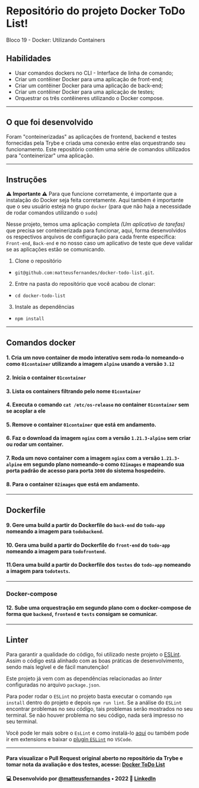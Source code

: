 # Repositório do projeto Docker ToDo List!

Bloco 19 - Docker: Utilizando Containers

## Habilidades

  * Usar comandos dockers no CLI - Interface de linha de comando;
  * Criar um contêiner Docker para uma aplicação de front-end;
  * Criar um contêiner Docker para uma aplicação de back-end;
  * Criar um contêiner Docker para uma aplicação de testes;
  * Orquestrar os três contêineres utilizando o Docker compose.

---

## O que foi desenvolvido

Foram "conteinerizadas" as aplicações de frontend, backend e testes fornecidas pela Trybe e criada uma conexão entre elas orquestrando seu funcionamento. Este repositório contém uma série de comandos ultilizados para "conteinerizar" uma aplicação.

---

## Instruções
**⚠️ Importante ⚠️**
Para que funcione corretamente, é importante que a instalação do Docker seja feita corretamente.
Aqui também é importante que o seu usuário esteja no grupo `docker` (para que não haja a necessidade de rodar comandos utilizando o `sudo`)

Nesse projeto, temos uma aplicação completa *(Um aplicativo de tarefas)* que precisa ser conteinerizada para funcionar, aqui, forma desenvolvidos os respectivos arquivos de configuração para cada frente específica: `Front-end`, `Back-end` e no nosso caso um aplicativo de teste que deve validar se as aplicações estão se comunicando.

1. Clone o repositório
  * `git@github.com:matteusfernandes/docker-todo-list.git`.

2. Entre na pasta do repositório que você acabou de clonar:
  * `cd docker-todo-list`

3. Instale as dependências
  * `npm install`
---

## Comandos docker

#### 1. Cria um novo container de modo interativo sem roda-lo nomeando-o como `01container` utilizando a imagem `alpine` usando a versão `3.12`

#### 2. Inicia o container `01container`

#### 3. Lista os containers filtrando pelo nome `01container`

#### 4. Executa o comando `cat /etc/os-release` no container `01container` sem se acoplar a ele

#### 5. Remove o container `01container` que está em andamento.

#### 6. Faz o download da imagem `nginx` com a versão `1.21.3-alpine` sem criar ou rodar um container.

#### 7. Roda um novo container com a imagem  `nginx` com a versão `1.21.3-alpine` em segundo plano nomeando-o como `02images` e mapeando sua porta padrão de acesso para porta `3000` do sistema hospedeiro.

#### 8. Para o container `02images` que está em andamento.
---

## Dockerfile

#### 9. Gere uma build a partir do Dockerfile do `back-end` do `todo-app` nomeando a imagem para `todobackend`.

#### 10. Gera uma build a partir do Dockerfile do `front-end` do `todo-app` nomeando a imagem para `todofrontend`.

#### 11.Gera uma build a partir do Dockerfile dos `testes` do `todo-app` nomeando a imagem para `todotests`.
---

### Docker-compose

#### 12. Sube uma orquestração em segundo plano com o docker-compose de forma que `backend`, `frontend` e `tests` consigam se comunicar.

---

## Linter

Para garantir a qualidade do código, foi utilizado neste projeto o  [ESLint](https://eslint.org/). Assim o código está alinhado com as boas práticas de desenvolvimento, sendo mais legível e de fácil manutenção! 

Este projeto já vem com as dependências relacionadas ao _linter_ configuradas no arquivo `package.json`.

Para poder rodar o `ESLint` no projeto basta executar o comando `npm install` dentro do projeto e depois `npm run lint`. Se a análise do `ESLint` encontrar problemas no seu código, tais problemas serão mostrados no seu terminal. Se não houver problema no seu código, nada será impresso no seu terminal.

Você pode ler mais sobre o `EsLint` e como instalá-lo [aqui](https://app.betrybe.com/course/real-life-engineer/eslint) ou também pode ir em extensions e baixar o [plugin `ESLint`](https://marketplace.visualstudio.com/items?itemName=dbaeumer.vscode-eslint) no `VSCode`.

---

#### Para visualizar o **Pull Request** original aberto no repositório da Trybe e tomar nota da avaliação e dos testes, acesse: [Docker ToDo List](https://github.com/tryber/sd-013-b-project-docker-todo-list/pull/48)
#### 💻 **Desenvolvido por** [@matteusfernandes](https://github.com/matteusfernandes) • 2022 🔗 [LinkedIn](https://www.linkedin.com/in/matteusfernandes/)
